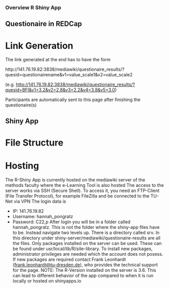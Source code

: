 ### Overview R Shiny App
## Questionaire in REDCap


# Link Generation
The link generated at the end has to have the form 

http:<area>//141.76.19.82:3838/mediawiki/questionaire_results/?quesid=questionairename&v1=value_scale1&v2=value_scale2

(e.g. http://141.76.19.82:3838/mediawiki/questionaire_results/?quesid=BFI&v1=3.2&v2=2.8&v3=2.2&v4=3.8&v5=3.0)

Participants are automatically sent to this page after finishing the questionaire(s)

## Shiny App
# File Structure


# Hosting
The R-Shiny App is currently hosted on the mediawiki server of the methods faculty where the e-Learning Tool is also hosted
The access to the server works via SSH (Secure Shell). To access it,  you need an FTP-Client (File Transfer Protocol), for example FileZilla and be connected to the TU-Net via VPN
The login data is 
- IP: 141.76.19.82
- Username: hannah_pongratz
- Password: C22,p
After login you will be in a folder called hannah_pongratz. This is not the folder where the shiny-app files have to be. Instead navigate two levels up. There is a directory called srv. In this directory under shiny-server/mediawiki/questionaire-results are all the files.
Only packages installed on the server can be used. These can be found under usr/local/lib/R/site-library. To install new packages, administrator privileges are needed which the account does not posess. If new packages are required contact Frank Leonhardt (frank.leonhardt@tu-dresden.de), who provides the technical support for the page.
NOTE: The R-Version installed on the server is 3.6. This can lead to different behavior of the app compared to when it is run locally or hosted on shinyapps.io
